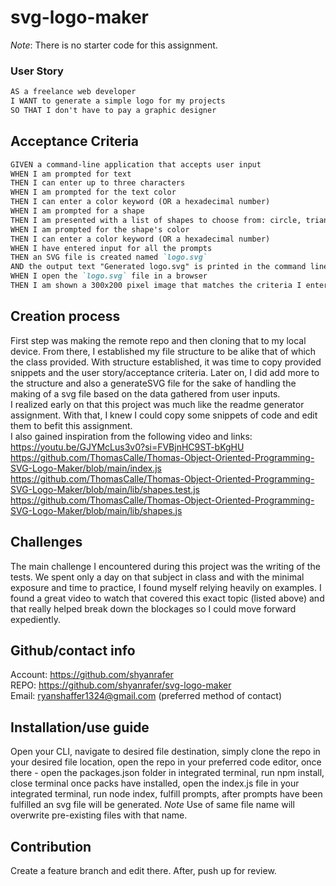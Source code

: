 # svg-logo-maker

*Note*: There is no starter code for this assignment.

### User Story

```md
AS a freelance web developer
I WANT to generate a simple logo for my projects
SO THAT I don't have to pay a graphic designer
```

## Acceptance Criteria

```md
GIVEN a command-line application that accepts user input
WHEN I am prompted for text
THEN I can enter up to three characters
WHEN I am prompted for the text color
THEN I can enter a color keyword (OR a hexadecimal number)
WHEN I am prompted for a shape
THEN I am presented with a list of shapes to choose from: circle, triangle, and square
WHEN I am prompted for the shape's color
THEN I can enter a color keyword (OR a hexadecimal number)
WHEN I have entered input for all the prompts
THEN an SVG file is created named `logo.svg`
AND the output text "Generated logo.svg" is printed in the command line
WHEN I open the `logo.svg` file in a browser
THEN I am shown a 300x200 pixel image that matches the criteria I entered
```
## Creation process
First step was making the remote repo and then cloning that to my local device. From there, I established my file structure to be alike that of which the class provided. With structure established, it was time to copy provided snippets and the user story/acceptance criteria. Later on, I did add more to the structure and also a generateSVG file for the sake of handling the making of a svg file based on the data gathered from user inputs.
<br/>
I realized early on that this project was much like the readme generator assignment. With that, I knew I could copy some snippets of code and edit them to befit this assignment. 
<br/>
I also gained inspiration from the following video and links: 
<br/>
https://youtu.be/GJYMcLus3v0?si=FVBjnHC9ST-bKgHU
<br/>
https://github.com/ThomasCalle/Thomas-Object-Oriented-Programming-SVG-Logo-Maker/blob/main/index.js
<br/>
https://github.com/ThomasCalle/Thomas-Object-Oriented-Programming-SVG-Logo-Maker/blob/main/lib/shapes.test.js
<br/>
https://github.com/ThomasCalle/Thomas-Object-Oriented-Programming-SVG-Logo-Maker/blob/main/lib/shapes.js

## Challenges 
The main challenge I encountered during this project was the writing of the tests. We spent only a day on that subject in class and with the minimal exposure and time to practice, I found myself relying heavily on examples. I found a great video to watch that covered this exact topic (listed above) and that really helped break down the blockages so I could move forward expediently. 

## Github/contact info
Account: https://github.com/shyanrafer
<br/>
REPO: https://github.com/shyanrafer/svg-logo-maker
<br/>
Email: ryanshaffer1324@gmail.com (preferred method of contact)

## Installation/use guide
Open your CLI, navigate to desired file destination, simply clone the repo in your desired file location, open the repo in your preferred code editor, once there - open the packages.json folder in integrated terminal, run npm install, close terminal once packs have installed, open the index.js file in your integrated terminal, run node index, fulfill prompts, after prompts have been fulfilled an svg file will be generated. *Note* Use of same file name will overwrite pre-existing files with that name. 

## Contribution
Create a feature branch and edit there. After, push up for review. 